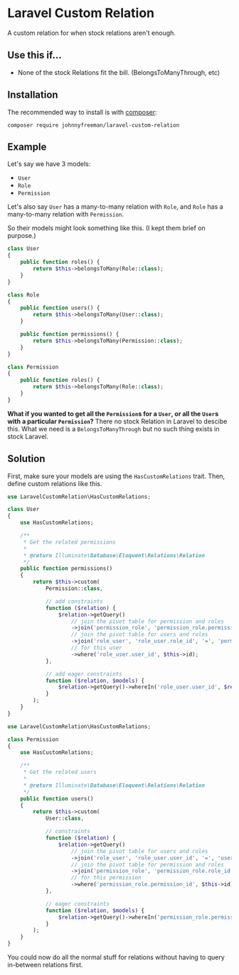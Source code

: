 # Laravel Custom Relation

A custom relation for when stock relations aren't enough.

## Use this if...

* None of the stock Relations fit the bill. (BelongsToManyThrough, etc)

## Installation

The recommended way to install is with [composer](http://getcomposer.org/):

```shell
composer require johnnyfreeman/laravel-custom-relation
```

## Example

Let's say we have 3 models:

- `User`
- `Role`
- `Permission`

Let's also say `User` has a many-to-many relation with `Role`, and `Role` has a many-to-many relation with `Permission`. 

So their models might look something like this. (I kept them brief on purpose.)

```php
class User
{
    public function roles() {
        return $this->belongsToMany(Role::class);
    }
}
```
```php
class Role
{
    public function users() {
        return $this->belongsToMany(User::class);
    }

    public function permissions() {
        return $this->belongsToMany(Permission::class);
    }
}
```
```php
class Permission
{
    public function roles() {
        return $this->belongsToMany(Role::class);
    }
}
```

**What if you wanted to get all the `Permission`s for a `User`, or all the `User`s with a particular `Permission`?** There no stock Relation in Laravel to descibe this. What we need is a `BelongsToManyThrough` but no such thing exists in stock Laravel.

## Solution

First, make sure your models are using the `HasCustomRelations` trait. Then, define custom relations like this.

```php
use LaravelCustomRelation\HasCustomRelations;

class User
{
    use HasCustomRelations;

    /**
     * Get the related permissions
     *
     * @return Illuminate\Database\Eloquent\Relations\Relation
     */
    public function permissions()
    {
        return $this->custom(
            Permission::class,

            // add constraints
            function ($relation) {
                $relation->getQuery()
                    // join the pivot table for permission and roles
                    ->join('permission_role', 'permission_role.permission_id', '=', 'permissions.id')
                    // join the pivot table for users and roles
                    ->join('role_user', 'role_user.role_id', '=', 'permission_role.role_id')
                    // for this user
                    ->where('role_user.user_id', $this->id);
            },

            // add eager constraints
            function ($relation, $models) {
                $relation->getQuery()->whereIn('role_user.user_id', $relation->getKeys($models));
            }
        );
    }
}
```

```php
use LaravelCustomRelation\HasCustomRelations;

class Permission
{
    use HasCustomRelations;

    /**
     * Get the related users
     *
     * @return Illuminate\Database\Eloquent\Relations\Relation
     */
    public function users()
    {
        return $this->custom(
            User::class,

            // constraints
            function ($relation) {
                $relation->getQuery()
                    // join the pivot table for users and roles
                    ->join('role_user', 'role_user.user_id', '=', 'users.id')
                    // join the pivot table for permission and roles
                    ->join('permission_role', 'permission_role.role_id', '=', 'role_user.role_id')
                    // for this permission
                    ->where('permission_role.permission_id', $this->id);
            },

            // eager constraints
            function ($relation, $models) {
                $relation->getQuery()->whereIn('permission_role.permission_id', $relation->getKeys($models));
            }
        );
    }
}
```

You could now do all the normal stuff for relations without having to query in-between relations first.
